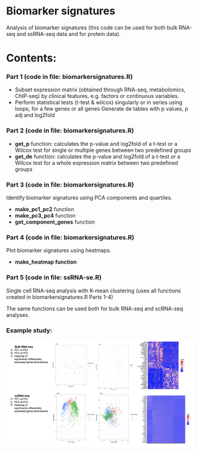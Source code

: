 # Biomarker signatures
Analysis of biomarker signatures (this code can be used for both bulk RNA-seq and ssRNA-seq data and for protein data).

# Contents:
### Part 1 (code in file: biomarkersignatures.R)
- Subset expression matrix (obtained through RNA-seq, metabolomics, ChIP-seq) by clinical features, e.g. factors or continuous variables.
- Perform statistical tests (t-test & wilcox) singularly or in series using loops, for a few genes or all genes
Generate de tables with p values, p adj and log2fold 

### Part 2 (code in file: biomarkersignatures.R)
- **get_p** function: calculates the p-value and log2fold of a t-test or a Wilcox test for single or multiple genes between two predefined groups
- **get_de** function: calculates the p-value and log2fold of a t-test or a Wilcox test for a whole expression matrix between two predefined groups

### Part 3 (code in file: biomarkersignatures.R)
Identify biomarker signatures using PCA components and quartiles. 
- **make_pc1_pc2** function
- **make_pc3_pc4** function
- **get_component_genes** function

### Part 4 (code in file: biomarkersignatures.R)
Plot biomarker signatures using heatmaps.
- **make_heatmap function**

### Part 5 (code in file: ssRNA-se.R)
Single cell RNA-seq analysis with K-mean clustering (uses all functions created in biomarkersignatures.R Parts 1-4)

The same functions can be used both for bulk RNA-seq and scRNA-seq analyses. 

### Example study:
![](plots.png)


